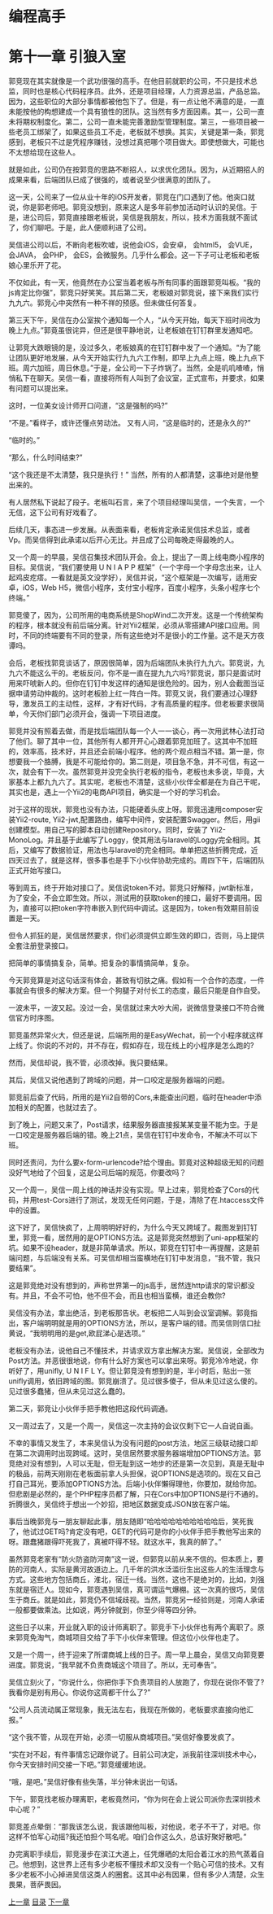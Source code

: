# 编程高手
# 第十一章  引狼入室

郭竞现在其实就像是一个武功很强的高手。在他目前就职的公司，不只是技术总监，同时也是核心代码程序员。此外，还是项目经理，人力资源总监，产品总监。因为，这些职位的大部分事情都被他包下了。但是，有一点让他不满意的是，一直未能按他的构想建成一个具有狼性的团队。这当然有多方面因素。其一，公司一直未将期权制度化。第二，公司一直未能完善激励型管理制度。第三，一些项目被一些老员工绑架了，如果这些员工不走，老板就不想换。其实，关键是第一条，郭竞感到，老板只不过是凭程序赚钱，没想过真把哪个项目做大。即使想做大，可能也不太想给现在这些人。
    
就是如此，公司仍在按郭竞的思路不断招人，以求优化团队。因为，从近期招人的成果来看，后端团队已成了很强的，或者说至少很满意的团队了。
    
这一天，公司来了一位从业十年的iOS开发者，郭竞在门口遇到了他。他突口就说，你是郭老师吧。郭竞没想到，原来这人是多年前参加活动时认识的吴信。于是，进公司后，郭竞直接跟老板说，吴信是我朋友，所以，技术方面我就不面试了，你们聊吧。于是，此人便顺利进了公司。
    
吴信进公司以后，不断向老板吹嘘，说他会iOS，会安卓， 会html5， 会VUE， 会JAVA， 会PHP， 会ES，会微服务。几乎什么都会。这一下子可让老板和老板娘心里乐开了花。
    
不仅如此，有一天，他竟然在办公室当着老板与所有同事的面跟郭竞叫板。“我的js肯定比你强”，郭竞只好笑笑。其后第二天，老板娘对郭竞说，接下来我们实行九九六。郭竞心中突然有一种不祥的预感。但未做任何答复。
    
第三天下午，吴信在办公室挨个通知每一个人，“从今天开始，每天下班时间改为晚上九点。”郭竟虽很诧异，但还是很平静地说，让老板娘在钉钉群里发通知吧。
    
让郭竞大跌眼镜的是，没过多久，老板娘真的在钉钉群中发了一个通知。“为了能让团队更好地发展，从今天开始实行九九六工作制，即早上九点上班，晚上九点下班。周六加班，周日休息。”于是，全公司一下子炸锅了。当然，全是叽叽喳喳，悄悄私下在聊天。吴信一看，直接将所有人叫到了会议室，正式宣布，并要求，如果有问题可以提出来。
  
这时，一位美女设计师开口问道，“这是强制的吗?”
    
“不是。”看样子，或许还懂点劳动法。
又有人问，“这是临时的，还是永久的?”
    
“临时的。”
    
“那么，什么时间结束?”
    
“这个我还是不太清楚，我只是执行！”
当然，所有的人都清楚，这事绝对是他整出来的。
    
有人居然私下说起了段子。老板叫石言，来了个项目经理叫吴信，一个失言，一个无信，这下公司有好戏看了。
    
后续几天，事态进一步发展。从表面来看，老板肯定承诺吴信技术总监，或者Vp。而吴信得到此承诺以后开心无比。并且成了公司每晚走得最晚的人。
    
又一个周一的早晨，吴信召集技术团队开会。会上，提出了一周上线电商小程序的目标。吴信说，“我们要使用 U N I A P P 框架”（一个字母一个字母念出来，让人起鸡皮疙瘩。一看就是英文没学好），吴信并说，“这个框架是一次编写，适用安卓，iOS，Web H5，微信小程序，支付宝小程序，百度小程序，头条小程序七个终端。”
    
郭竞傻了，因为，公司所用的电商系统是ShopWind二次开发。这是一个传统架构的程序，根本就没有前后端分离。针对Yii2框架，必须从零搭建API接口应用。同时，不同的终端要有不同的登录，所有这些绝对不是很小的工作量。这不是天方夜谭吗。
    
会后，老板找郭竞谈话了，原因很简单，因为后端团队未执行九九六。郭竞说，九九六不能这么干的。老板反问，你不是一直在提九九六吗?郭竞说，那只是面试时用来吓唬新人的。但你在钉钉中发这样的通知是很危险的。因为，别人会截图当证据申请劳动仲裁的。这时老板脸上红一阵白一阵。郭竞又说，我们要通过心理舒导，激发员工的主动性，这样，才有好代码，才有高质量的程序。但老板要求很简单，今天你们部门必须开会，强调一下项目进度。
    
郭竞并没有照着去做，而是找后端团队每一个人一一谈心，再一次用武林心法打动了他们。聊了其中一位，其他所有人都开开心心跟着郭竞加班了。这其中不加班的，效率高，技术好，并且还会前端小程序。他的两个观点相当不错。第一是，你想要我一个胳膊，我是不可能给你的。第二则是，项目急不急，并不可信，有这一次，就会有下一次。虽然郭竞并没完全执行老板的指令，老板也未多说，毕竟，大家基本上都九九六了。其实呢，老板也不清楚，这些小伙伴全都是在为自己干呢，其实也是，遇上一个Yii2的电商API项目，确实是一个好的学习机会。
    
对于这样的现状，郭竞也没有办法，只能硬着头皮上呀。郭竞迅速用composer安装Yii2-route, Yii2-jwt,配置路由，编写中间件，安装配置Swagger。然后，用gii创建模型。用自己写的脚本自动创建Repository。同时，安装了 Yii2-MonoLog。并且基于此编写了Loggy，使其用法与laravel的Loggy完全相同。其后，又编写了数据验证，用法也与laravel的完全相同。单单把这些折腾完成，近四天过去了，就是这样，很多事也是手下小伙伴协助完成的。周四下午，后端团队正式开始写接口。
    
等到周五，终于开始对接口了。吴信说token不对。郭竞只好解释，jwt新标准，为了安全，不会立即生效。所以，测试用的获取token的接口，最好不要调用。因为，直接可以把token字符串嵌入到代码中调试。这是因为，token有效期目前设置是一天。
    
但令人抓狂的是，吴信居然要求，你们必须提供立即生效的即口，否则，马上提供全套注册登录接口。
    
把简单的事情搞复杂，简单。把复杂的事情搞简单，复杂。
   
今天郭竞算是对这句话深有体会，甚致有切肤之痛。假如有一个合作的态度，一件事就会有很多的解决方案。但一个狗腿子对付长工的态度，最后只能是自作自受。
   
一波未平，一波又起。没过一会，吴信就过来大吵大闹，说微信登录接口不符合微信官方时序图。
  
郭竞虽然异常火大，但还是说，后端所用的是EasyWechat，前一个小程序就这样上线了。你说的不对的，并不存在，假如存在，现在线上的小程序是怎么跑的?
  
然而，吴信却说，我不管，必须改掉。我只要结果。
  
其后，吴信又说他遇到了跨域的问题，并一口咬定是服务器端的问题。
    
郭竞前后查了代码，所用的是Yii2自带的Cors,未能查出问题，临时在header中添加相关的配置，也就过去了。

到了晚上，问题又来了，Post请求，结果服务器直接报某某变量不能为空。于是一口咬定是服务器后端的错。晚上21点，吴信在钉钉中发命令，不解决不可以下班。

同时还责问，为什么要x-form-urlencode?给个理由。郭竟对这种超级无知的问题没好气地给了个回复，这是公司后端的规范，你要改吗？
    
又一个周一，吴信一周上线的神话并没有实现。早上过来，郭竞检查了Cors的代码，并用test-Cors进行了测试，发现无任何问题，于是，清除了在.htaccess文件中的设置。
    
这下好了，吴信快疯了，上周明明好好的，为什么今天又跨域了。裁图发到钉钉里，郭竞一看，居然用的是OPTIONS方法。这是郭竞突然想到了uni-app框架的坑。如果不设header，就是非简单请求。所以，郭竞在钉钉中一再提醒，这是前端问题，与后端没有关系。可吴信却相当蛮横地在钉钉中发消息，“我不管，我只要结果”。
    
这是郭竞绝对没有想到的，声称世界第一的js高手，居然连http请求的常识都没有。并且，不会不可怕，他不但不会，而且也相当蛮横，谁还会教你?
    
吴信没有办法，拿出绝活，到老板那告状。老板把二人叫到会议室调解。郭竟指出，客户端明明就是用的OPTIONS方法，所以，是客户端的错。而吴信则信口扯黄说，“我明明用的是get,欧屁涕心是选项。”
   
老板没有办法，说他自己不懂技术，并请求双方拿出解决方案。吴信说，全部改为Post方法。并恶很很地说，你有什么好方案也可以拿出来呀。郭竞冷冷地说，你听好了，用unifly, U N I F L Y。但让郭竞没有想到的是，半小时后，贴出一张unifly调用，依旧跨域的图。郭竞崩溃了。见过很多傻子，但从未见过这么傻的。见过很多蠢猪，但从未见过这么蠢的。
   
第二天，郭竞让小伙伴手把手教他把这段代码调通。
    
又一周过去了，又是一个周一，吴信这一次主持的会议仅剩下它一人自说自画。
   
不幸的事情又发生了，本来吴信认为没有问题的post方法，地区三级联动接口却在第二次调用时出现跨域。这时，吴信居然要求服务器端增加OPTIONS方法。郭竞绝对没有想到，人可以无耻，但无耻到这一地步的还是第一次见到，真是无耻中的极品，前两天刚刚在老板面前拿人头担保，说OPTIONS是选项的。现在又自己打自己耳光，要添加OPTIONS方法。后端小伙伴懶得理他，你要加，就给你加。但悲剧是必然的，是个PHP程序员都了解，只在Cors中加OPTIONS是行不通的。折腾很久，吴信终于想出一个妙招，把地区数据变成JSON放在客户端。
   
事后当晚郭竞与一朋友聊起此事，朋友随即“哈哈哈哈哈哈哈哈哈哈后，笑死我了，他试过GET吗?肯定没有吧，GET的代码可是你的小伙伴手把手教他写出来的呀。跟蠢猪跟得吓死我了，真被吓得不轻。就这水平，我真的醉了。”
  
虽然郭竞老家有“防火防盗防河南”这一说，但郭竞以前从来不信的。但本质上，要防的河南人，实际是黄河故道边上。几千年的洪水泛滥衍生出这些人的生活理念与方式。这些地方包括商丘，淮北，宿迁一线。当然，这也不是绝对的，比如，刘强东就是宿迁人。现如今，郭竞遇到吴信，真可谓运气爆棚。这一次真的很巧，吴信生于商丘。就是如此，郭竞仍不信域歧视。当然，郭竞另一经验则是，河南人承诺一般都要做乘法。比如说，两分钟就到，你至少得等四分钟。
  
这些日子以来，开业就入职的设计师离职了。郭竞手下小伙伴也有两个离职了。原来郭竞免淘气，商城项目交给了手下小伙伴来管理。但这位小伙伴也走了。
  
又是一个周一，终于迎来了所谓商城上线的日子。周一早上晨会，吴信又向郭竞要进度。郭竞说，“我早就不负责商城这个项目了。所以，无可奉告”。
   
吴信立刻火了，“你说什么，你把你手下负责项目的人放跑了，你现在说你不管了?我看你是别有用心。你说你这周都干什么了?”
   
“公司人员流动属正常现象，我无法左右，我现在所做的，老板要求直接向他汇报。”
    
“这个我不管，从现在开始，必须一切服从商城项目。”吴信好像要发疯了。

“实在对不起，有件事情忘记跟你说了。目前公司决定，派我前往深圳技术中心，你今天安排时间交接一下吧。”郭竞缓缓地说。
    
“哦，是吧。”吴信好像有些失落，半分钟未说出一句话。
  
下午，郭竞找老板办理离职，老板竟然问，“你为何在会上说公司派你去深圳技术中心呢？”
   
郭竞差点晕倒：“那我该怎么说，我该跟他叫板，对他说，老子不干了，对吧。你这样不怕军心动摇?我还怕担个骂名呢。咱们合作这么久，总该好聚好散吧。”

办完离职手续后，郭竞漫步在滨江大道上，任凭爆晒的太阳合着江水的热气蒸着自己。他想到，这世界上还有多少老板不懂技术却又没有一个贴心可信的技术。又有多少老板不小心掉进吴信这类人的圈套。这其中必有因果，但有多少人清楚，众生畏果，菩萨畏因。

[上一章](https://github.com/BardoQi/CodeGuru/blob/master/docs/chapter_010.md  "上一章")
[目录](https://github.com/BardoQi/CodeGuru  "目录")
[下一章](https://github.com/BardoQi/CodeGuru/blob/master/docs/chapter_012.md  "下一章")

